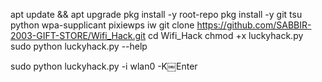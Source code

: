 apt update && apt upgrade
 pkg install -y root-repo
 pkg install -y git tsu python wpa-supplicant pixiewps iw
git clone https://github.com/SABBIR-2003-GIFT-STORE/Wifi_Hack.git
cd Wifi_Hack
chmod +x luckyhack.py
sudo python luckyhack.py --help


sudo python luckyhack.py -i wlan0 -K￼Enter
